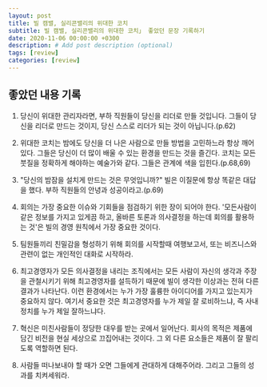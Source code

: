 ```yaml
---
layout: post
title: 빌 캠밸, 실리콘밸리의 위대한 코치
subtitle: 빌 캠밸, 실리콘밸리의 위대한 코치」 좋았던 문장 기록하기
date: 2020-11-06 00:00:00 +0300
description: # Add post description (optional)
tags: [review]
categories: [review]
---
```



## 좋았던 내용 기록

1. 당신이 위대한 관리자라면, 부하 직원들이 당신을 리더로 만들 것입니다. 그들이 당신을 리더로 만드는 것이지, 당신 스스로 리더가 되는 것이 아닙니다.(p.62)

2. 위대한 코치는 밤에도 당신을 더 나은 사람으로 만들 방법을 고민하느라 항상 깨어있다. 그들은 당신이 더 많이 배울 수 있는 환경을 만드는 것을 즐긴다. 코치는 모든 붓질을 정확하게 해야하는 예술가와 같다. 그들은 관계에 색을 입힌다.(p.68,69)

3. "당신의 밤잠을 설치게 만드는 것은 무엇입니까?" 빌은 이질문에 항상 똑같은 대답을 했다. 부하 직원들의 안녕과 성공이라고.(p.69)

4. 회의는 가장 중요한 이슈와 기회들을 점검하기 위한 장이 되어야 한다. '모든사람이 같은 정보를 가지고 있게끔 하고, 올바른 토론과 의사결정을 하는데 회의를 활용하는 것'은 빌의 경영 원칙에서 가장 중요한 것이다.

5. 팀원들끼리 친밀감을 형성하기 위해 회의를 시작할때 여행보고서, 또는 비즈니스와 관련이 없는 개인적인 대화로 시작하라.

6. 최고경영자가 모든 의사결정을 내리는 조직에서는 모든 사람이 자신의 생각과 주장을 관철시키기 위해 최고경영자를 설득하기 때문에 빌이 생각한 이상과는 전혀 다른 결과가 나타난다. 이런 환경에서는 누가 가장 훌륭한 아이디어를 가지고 있는지가 중요하지 않다. 여기서 중요한 것은 최고경영자를 누가 제일 잘 로비하느냐, 즉 사내 정치를 누가 제일 잘하느냐다.

7. 혁신은 미친사람들이 정당한 대우를 받는 곳에서 일어난다. 회사의 목적은 제품에 담긴 비전을 현실 세상으로 끄집어내는 것이다. 그 외 다른 요소들은 제품이 잘 팔리도록 역할하면 된다.

8. 사람들 떠나보내야 할 때가 오면 그들에게 관대하게 대해주어라. 그리고 그들의 성과를 치켜세워라.
